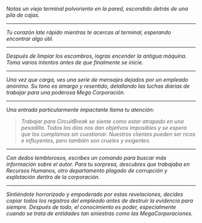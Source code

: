 _Notas un viejo terminal polvoriento en la pared, escondido detrás de una pila de cajas._

---

_Tu corazón late rápido mientras te acercas al terminal, esperando encontrar algo útil._

---

_Después de limpiar los escombros, logras encender la antigua máquina. Toma varios intentos antes de que finalmente se inicie._

---

_Una vez que carga, ves una serie de mensajes dejados por un empleado anónimo. Su tono es amargo y resentido, detallando las luchas diarias de trabajar para una poderosa Mega Corporación._

---

_Una entrada particularmente impactante llama tu atención:_

> _Trabajar para CircuitBreak se siente como estar atrapado en una pesadilla. Todos los días nos dan objetivos imposibles y se espera que los cumplamos sin cuestionar. Nuestros clientes pueden ser ricos e influyentes, pero también son crueles y exigentes._

---

_Con dedos temblorosos, escribes un comando para buscar más información sobre el autor. Para tu sorpresa, descubres que trabajaba en Recursos Humanos, otro departamento plagado de corrupción y explotación dentro de la corporación._

---

_Sintiéndote horrorizado y empoderado por estas revelaciones, decides copiar todos los registros del empleado antes de destruir la evidencia para siempre. Después de todo, el conocimiento es poder, especialmente cuando se trata de entidades tan siniestras como las MegaCorporaciones._
